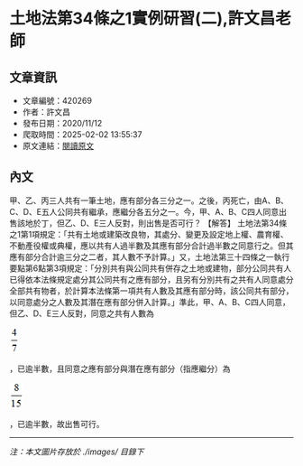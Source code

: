 # 土地法第34條之1實例研習(二),許文昌老師

## 文章資訊
- 文章編號：420269
- 作者：許文昌
- 發布日期：2020/11/12
- 爬取時間：2025-02-02 13:55:37
- 原文連結：[閱讀原文](https://real-estate.get.com.tw/Columns/detail.aspx?no=420269)

## 內文
甲、乙、丙三人共有一筆土地，應有部分各三分之一。之後，丙死亡，由A、B、C、D、E五人公同共有繼承，應繼分各五分之一。今，甲、A、B、C四人同意出售該地於丁，但乙、D、E三人反對，則出售是否可行？
【解答】
土地法第34條之1第1項規定：「共有土地或建築改良物，其處分、變更及設定地上權、農育權、不動產役權或典權，應以共有人過半數及其應有部分合計過半數之同意行之。但其應有部分合計逾三分之二者，其人數不予計算。」又，土地法第三十四條之一執行要點第6點第3項規定：「分別共有與公同共有併存之土地或建物，部分公同共有人已得依本法條規定處分其公同共有之應有部分，且另有分別共有之共有人同意處分全部共有物者，於計算本法條第一項共有人數及其應有部分時，該公同共有部分，以同意處分之人數及其潛在應有部分併入計算。」準此，甲、A、B、C四人同意，但乙、D、E三人反對，同意之共有人數為

![圖片](./images/420269_a72e2170187233a0ce1d57435189a04e.png)

，已逾半數，且同意之應有部分與潛在應有部分（指應繼分）為

![圖片](./images/420269_36bc5502163aef5fd6b7010a45f56642.png)

，已逾半數，故出售可行。

---
*注：本文圖片存放於 ./images/ 目錄下*
